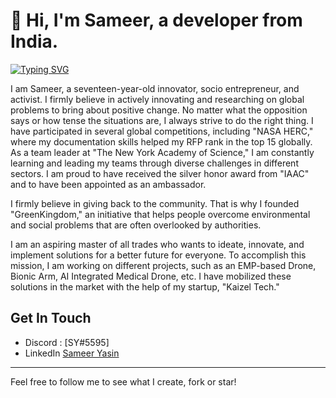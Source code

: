 # 👋 Hi, I'm Sameer, a developer from India.

[![Typing SVG](https://readme-typing-svg.demolab.com?font=Fira+Code&pause=1000&color=2DD5F7&width=435&lines=Programmer;Activist;Entrepreneur;Innovator;Robotics;Rizzlord)](https://git.io/typing-svg)


I am Sameer, a seventeen-year-old innovator, socio entrepreneur, and activist. I firmly believe in actively innovating and researching on global problems to bring about positive change. No matter what the opposition says or how tense the situations are, I always strive to do the right thing.
I have participated in several global competitions, including "NASA HERC," where my documentation skills helped my RFP rank in the top 15 globally. As a team leader at "The New York Academy of Science," I am constantly learning and leading my teams through diverse challenges in different sectors. I am proud to have received the silver honor award from "IAAC" and to have been appointed as an ambassador.

I firmly believe in giving back to the community. That is why I founded "GreenKingdom," an initiative that helps people overcome environmental and social problems that are often overlooked by authorities.

I am an aspiring master of all trades who wants to ideate, innovate, and implement solutions for a better future for everyone. To accomplish this mission, I am working on different projects, such as an EMP-based Drone, Bionic Arm, AI Integrated Medical Drone, etc. I have mobilized these solutions in the market with the help of my startup, "Kaizel Tech."













## Get In Touch

- Discord : [SY#5595]
- LinkedIn [Sameer Yasin](https://www.linkedin.com/in/sameer-yasin-ba79761b7/)
---

Feel free to follow me to see what I create, fork or star!
